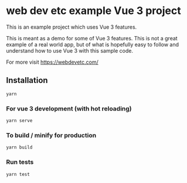 # web dev etc example Vue 3 project

This is an example project which uses Vue 3 features. 

This is meant as a demo for some of Vue 3 features. This is not a great example of a real world app, but of what is hopefully easy to follow and understand how to use Vue 3 with this sample code.

For more visit https://webdevetc.com/

## Installation
```
yarn
```

### For vue 3 development (with hot reloading)
```
yarn serve
```

### To build / minify for production
```
yarn build
```

### Run tests
```
yarn test
```


